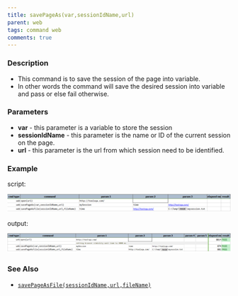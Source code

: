 ```yaml
---
title: savePageAs(var,sessionIdName,url)
parent: web
tags: command web
comments: true
---
```


### Description

- This command is to save the session of the page into variable.
- In other words the command will save the desired session into variable and pass or else fail otherwise.

### Parameters

- **var** - this parameter is a variable to store the session
- **sessionIdName** - this parameter is the name or ID of the current session on the page.
- **url** - this parameter is the url from which session need to be identified.

### Example

script:

![](image/savePageAs_01.png)

output:

 ![](image/savePageAs_02.png)

### See Also

- [`savePageAsFile(sessionIdName,url,fileName)`](savePageAsFile(sessionIdName,url,fileName))

